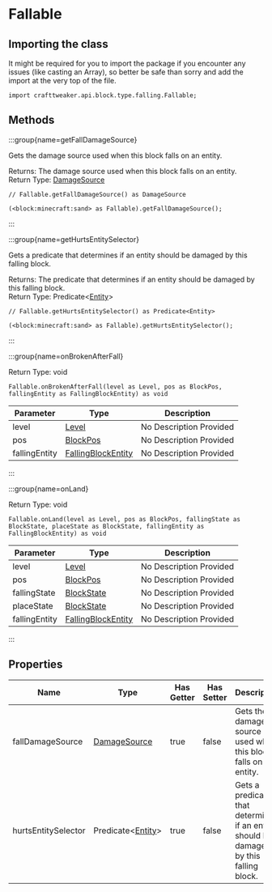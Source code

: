 # Fallable



## Importing the class

It might be required for you to import the package if you encounter any issues (like casting an Array), so better be safe than sorry and add the import at the very top of the file.
```zenscript
import crafttweaker.api.block.type.falling.Fallable;
```


## Methods

:::group{name=getFallDamageSource}

Gets the damage source used when this block falls on an entity.

Returns: The damage source used when this block falls on an entity.  
Return Type: [DamageSource](/vanilla/api/world/DamageSource)

```zenscript
// Fallable.getFallDamageSource() as DamageSource

(<block:minecraft:sand> as Fallable).getFallDamageSource();
```

:::

:::group{name=getHurtsEntitySelector}

Gets a predicate that determines if an entity should be damaged by this falling block.

Returns: The predicate that determines if an entity should be damaged by this falling block.  
Return Type: Predicate&lt;[Entity](/vanilla/api/entity/Entity)&gt;

```zenscript
// Fallable.getHurtsEntitySelector() as Predicate<Entity>

(<block:minecraft:sand> as Fallable).getHurtsEntitySelector();
```

:::

:::group{name=onBrokenAfterFall}

Return Type: void

```zenscript
Fallable.onBrokenAfterFall(level as Level, pos as BlockPos, fallingEntity as FallingBlockEntity) as void
```

| Parameter | Type | Description |
|-----------|------|-------------|
| level | [Level](/vanilla/api/world/Level) | No Description Provided |
| pos | [BlockPos](/vanilla/api/util/math/BlockPos) | No Description Provided |
| fallingEntity | [FallingBlockEntity](/vanilla/api/entity/type/misc/FallingBlockEntity) | No Description Provided |


:::

:::group{name=onLand}

Return Type: void

```zenscript
Fallable.onLand(level as Level, pos as BlockPos, fallingState as BlockState, placeState as BlockState, fallingEntity as FallingBlockEntity) as void
```

| Parameter | Type | Description |
|-----------|------|-------------|
| level | [Level](/vanilla/api/world/Level) | No Description Provided |
| pos | [BlockPos](/vanilla/api/util/math/BlockPos) | No Description Provided |
| fallingState | [BlockState](/vanilla/api/block/BlockState) | No Description Provided |
| placeState | [BlockState](/vanilla/api/block/BlockState) | No Description Provided |
| fallingEntity | [FallingBlockEntity](/vanilla/api/entity/type/misc/FallingBlockEntity) | No Description Provided |


:::


## Properties

| Name | Type | Has Getter | Has Setter | Description |
|------|------|------------|------------|-------------|
| fallDamageSource | [DamageSource](/vanilla/api/world/DamageSource) | true | false | Gets the damage source used when this block falls on an entity. |
| hurtsEntitySelector | Predicate&lt;[Entity](/vanilla/api/entity/Entity)&gt; | true | false | Gets a predicate that determines if an entity should be damaged by this falling block. |

